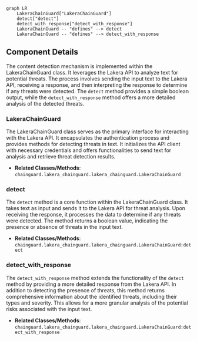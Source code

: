 ```mermaid
graph LR
    LakeraChainGuard["LakeraChainGuard"]
    detect["detect"]
    detect_with_response["detect_with_response"]
    LakeraChainGuard -- "defines" --> detect
    LakeraChainGuard -- "defines" --> detect_with_response
```

## Component Details

The content detection mechanism is implemented within the LakeraChainGuard class. It leverages the Lakera API to analyze text for potential threats. The process involves sending the input text to the Lakera API, receiving a response, and then interpreting the response to determine if any threats were detected. The `detect` method provides a simple boolean output, while the `detect_with_response` method offers a more detailed analysis of the detected threats.

### LakeraChainGuard
The LakeraChainGuard class serves as the primary interface for interacting with the Lakera API. It encapsulates the authentication process and provides methods for detecting threats in text. It initializes the API client with necessary credentials and offers functionalities to send text for analysis and retrieve threat detection results.
- **Related Classes/Methods**: `chainguard.lakera_chainguard.lakera_chainguard.LakeraChainGuard`

### detect
The `detect` method is a core function within the LakeraChainGuard class. It takes text as input and sends it to the Lakera API for threat analysis. Upon receiving the response, it processes the data to determine if any threats were detected. The method returns a boolean value, indicating the presence or absence of threats in the input text.
- **Related Classes/Methods**: `chainguard.lakera_chainguard.lakera_chainguard.LakeraChainGuard:detect`

### detect_with_response
The `detect_with_response` method extends the functionality of the `detect` method by providing a more detailed response from the Lakera API. In addition to detecting the presence of threats, this method returns comprehensive information about the identified threats, including their types and severity. This allows for a more granular analysis of the potential risks associated with the input text.
- **Related Classes/Methods**: `chainguard.lakera_chainguard.lakera_chainguard.LakeraChainGuard:detect_with_response`
